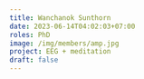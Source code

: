 ```yaml
---
title: Wanchanok Sunthorn
date: 2023-06-14T04:02:03+07:00
roles: PhD
image: /img/members/amp.jpg
project: EEG + meditation
draft: false
---
```


